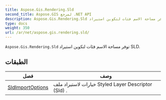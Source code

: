 ```yaml
---
title: Aspose.Gis.Rendering.Sld
second_title: Aspose.GIS لمرجع .NET API
description: Aspose.Gis.Rendering.Sld توفر مساحة الاسم فئات لتكوين استيراد SLD.
type: docs
weight: 350
url: /ar/net/aspose.gis.rendering.sld/
---
```

`Aspose.Gis.Rendering.Sld` توفر مساحة الاسم فئات لتكوين استيراد SLD.

## الطبقات

| فصل | وصف |
| --- | --- |
| [SldImportOptions](./sldimportoptions/) | خيارات لاستيراد ملف Styled Layer Descriptor (Sld) . |


